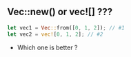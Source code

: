 ## Vec::new() or vec![] ???

```rust
let vec1 = Vec::from([0, 1, 2]); // #1
let vec2 = vec![0, 1, 2]; // #2
```

* Which one is better ?
